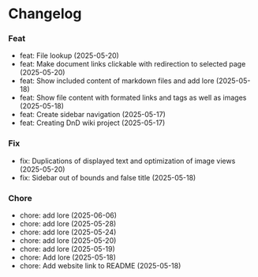 # Changelog

### Feat
* feat: File lookup (2025-05-20)
* feat: Make document links clickable with redirection to selected page (2025-05-20)
* feat: Show included content of markdown files and add lore (2025-05-18)
* feat: Show file content with formated links and tags as well as images (2025-05-18)
* feat: Create sidebar navigation (2025-05-17)
* feat: Creating DnD wiki project (2025-05-17)

### Fix
* fix: Duplications of displayed text and optimization of image views (2025-05-20)
* fix: Sidebar out of bounds and false title (2025-05-18)

### Chore
* chore: add lore (2025-06-06)
* chore: add lore (2025-05-28)
* chore: add lore (2025-05-24)
* chore: add lore (2025-05-20)
* chore: add lore (2025-05-19)
* chore: Add lore (2025-05-18)
* chore: Add website link to README (2025-05-18)

